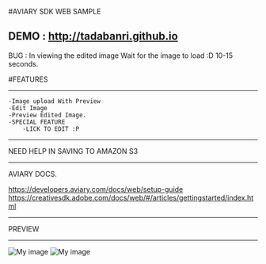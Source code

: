 #AVIARY SDK WEB SAMPLE

DEMO : http://tadabanri.github.io
----------------------------------
BUG : In viewing the edited image Wait for the image to load :D 10-15 seconds.

#FEATURES 
__________________________________
	-Image upload With Preview
	-Edit Image
	-Preview Edited Image.
	-SPECIAL FEATURE
		-LICK TO EDIT :P
__________________________________

NEED HELP IN SAVING TO AMAZON S3

--------------------------------
AVIARY DOCS.

https://developers.aviary.com/docs/web/setup-guide
https://creativesdk.adobe.com/docs/web/#/articles/gettingstarted/index.html

--------------------------------
 PREVIEW
____________________
![My image](https://raw.githubusercontent.com/tadabanri/aviary-web-sample/master/image/preview0.jpg)
![My image](https://raw.githubusercontent.com/tadabanri/aviary-web-sample/master/image/preview.jpg)
